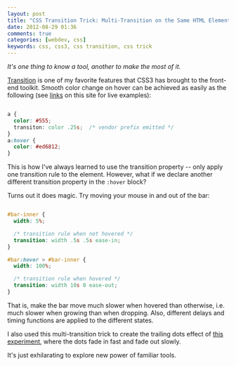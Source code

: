 ```yaml
---
layout: post
title: "CSS Transition Trick: Multi-Transition on the Same HTML Element"
date: 2012-08-29 01:36
comments: true
categories: [webdev, css]
keywords: css, css3, css transition, css trick
---
```


_It's one thing to know a tool, another to make the most of it._

[Transition](http://www.webdesignerdepot.com/2010/01/css-transitions-101/) is one of my favorite features that CSS3 has brought to the front-end toolkit. Smooth color change on hover can be achieved as easily as the following (see [links](#) on this site for live examples):

``` css Smooth hover color change (anchor)

a {
  color: #555;
  transiton: color .25s;  /* vendor prefix emitted */
}
a:hover {
  color: #ed6812;
}

```

This is how I've always learned to use the transition property -- only apply one transition rule to the element. However, what if we declare another different transition property in the `:hover` block?

<!-- more -->

Turns out it does magic. Try moving your mouse in and out of the bar:

<div id="multi-transition-bar">
  <div id="multi-transition-bar-inner"></div>
</div>

``` css Gentle-growing & rapid-dropping

#bar-inner {
  width: 5%;

  /* transition rule when not hovered */
  transition: width .5s .5s ease-in;
}

#bar:hover > #bar-inner {
  width: 100%;

  /* transition rule when hovered */
  transition: width 10s 0 ease-out;
}

```

That is, make the bar move much slower when hovered than otherwise, i.e. much slower when growing than when dropping. Also, different delays and timing functions are applied to the different states.

I also used this multi-transition trick to create the trailing dots effect of [this experiment](/lab/grid/), where the dots fade in fast and fade out slowly.

It's just exhilarating to explore new power of familiar tools.